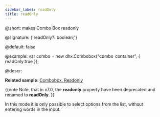 ```yaml
---
sidebar_label: readOnly
title: readOnly
---          
```


@short: makes Combo Box readonly

@signature: {'readOnly?: boolean;'}

@default: false

@example:
var combo = new dhx.Combobox("combo_container", { 
    readOnly:true
});

@descr: 

**Related sample**: [Combobox. Readonly](https://snippet.dhtmlx.com/igjsuf7y)

{{note Note, that in v7.0, the **readonly** property have been deprecated and renamed to **readOnly**. }}

In this mode it is only possible to select options from the list, without entering words in the input.

[comment]: # (@related: combobox/how_to_start.md#initialize-combobox combobox/configuration.md#readonly-mode)
